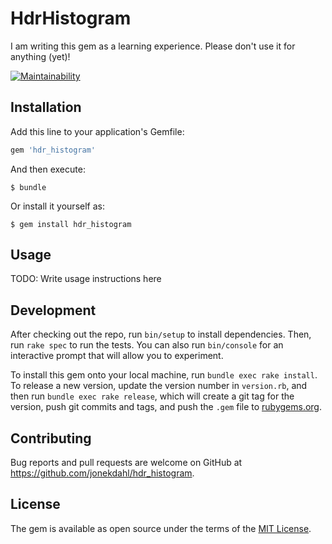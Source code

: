# HdrHistogram

I am writing this gem as a learning experience. Please don't use it for anything (yet)! 

[![Maintainability](https://api.codeclimate.com/v1/badges/2a5269538dc3d2113bd4/maintainability)](https://codeclimate.com/github/jonekdahl/hdr_histogram/maintainability)

## Installation

Add this line to your application's Gemfile:

```ruby
gem 'hdr_histogram'
```

And then execute:

    $ bundle

Or install it yourself as:

    $ gem install hdr_histogram

## Usage

TODO: Write usage instructions here

## Development

After checking out the repo, run `bin/setup` to install dependencies. Then, run `rake spec` to run the tests. You can also run `bin/console` for an interactive prompt that will allow you to experiment.

To install this gem onto your local machine, run `bundle exec rake install`. To release a new version, update the version number in `version.rb`, and then run `bundle exec rake release`, which will create a git tag for the version, push git commits and tags, and push the `.gem` file to [rubygems.org](https://rubygems.org).

## Contributing

Bug reports and pull requests are welcome on GitHub at https://github.com/jonekdahl/hdr_histogram.


## License

The gem is available as open source under the terms of the [MIT License](http://opensource.org/licenses/MIT).

